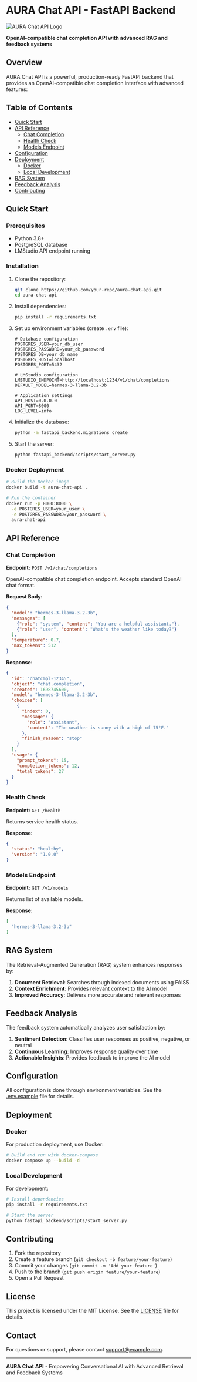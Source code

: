 # AURA Chat API - FastAPI Backend

![AURA Chat API Logo](https://example.com/logo.png)

**OpenAI-compatible chat completion API with advanced RAG and feedback systems**

## Overview

AURA Chat API is a powerful, production-ready FastAPI backend that provides an OpenAI-compatible chat completion interface with advanced features:


## Table of Contents

- [Quick Start](#quick-start)
- [API Reference](#api-reference)
  - [Chat Completion](#chat-completion)
  - [Health Check](#health-check)
  - [Models Endpoint](#models-endpoint)
- [Configuration](#configuration)
- [Deployment](#deployment)
  - [Docker](#docker)
  - [Local Development](#local-development)
- [RAG System](#rag-system)
- [Feedback Analysis](#feedback-analysis)
- [Contributing](#contributing)

## Quick Start

### Prerequisites

- Python 3.8+
- PostgreSQL database
- LMStudio API endpoint running

### Installation

1. Clone the repository:
   ```bash
   git clone https://github.com/your-repo/aura-chat-api.git
   cd aura-chat-api
   ```

2. Install dependencies:
   ```bash
   pip install -r requirements.txt
   ```

3. Set up environment variables (create `.env` file):
   ```env
   # Database configuration
   POSTGRES_USER=your_db_user
   POSTGRES_PASSWORD=your_db_password
   POSTGRES_DB=your_db_name
   POSTGRES_HOST=localhost
   POSTGRES_PORT=5432

   # LMStudio configuration
   LMSTUDIO_ENDPOINT=http://localhost:1234/v1/chat/completions
   DEFAULT_MODEL=hermes-3-llama-3.2-3b

   # Application settings
   API_HOST=0.0.0.0
   API_PORT=8000
   LOG_LEVEL=info
   ```

4. Initialize the database:
   ```bash
   python -m fastapi_backend.migrations create
   ```

5. Start the server:
   ```bash
   python fastapi_backend/scripts/start_server.py
   ```

### Docker Deployment

```bash
# Build the Docker image
docker build -t aura-chat-api .

# Run the container
docker run -p 8000:8000 \
  -e POSTGRES_USER=your_user \
  -e POSTGRES_PASSWORD=your_password \
  aura-chat-api
```

## API Reference

### Chat Completion

**Endpoint:** `POST /v1/chat/completions`

OpenAI-compatible chat completion endpoint. Accepts standard OpenAI chat format.

**Request Body:**
```json
{
  "model": "hermes-3-llama-3.2-3b",
  "messages": [
    {"role": "system", "content": "You are a helpful assistant."},
    {"role": "user", "content": "What's the weather like today?"}
  ],
  "temperature": 0.7,
  "max_tokens": 512
}
```

**Response:**
```json
{
  "id": "chatcmpl-12345",
  "object": "chat.completion",
  "created": 1698745600,
  "model": "hermes-3-llama-3.2-3b",
  "choices": [
    {
      "index": 0,
      "message": {
        "role": "assistant",
        "content": "The weather is sunny with a high of 75°F."
      },
      "finish_reason": "stop"
    }
  ],
  "usage": {
    "prompt_tokens": 15,
    "completion_tokens": 12,
    "total_tokens": 27
  }
}
```

### Health Check

**Endpoint:** `GET /health`

Returns service health status.

**Response:**
```json
{
  "status": "healthy",
  "version": "1.0.0"
}
```

### Models Endpoint

**Endpoint:** `GET /v1/models`

Returns list of available models.

**Response:**
```json
[
  "hermes-3-llama-3.2-3b"
]
```

## RAG System

The Retrieval-Augmented Generation (RAG) system enhances responses by:

1. **Document Retrieval**: Searches through indexed documents using FAISS
2. **Context Enrichment**: Provides relevant context to the AI model
3. **Improved Accuracy**: Delivers more accurate and relevant responses

## Feedback Analysis

The feedback system automatically analyzes user satisfaction by:

1. **Sentiment Detection**: Classifies user responses as positive, negative, or neutral
2. **Continuous Learning**: Improves response quality over time
3. **Actionable Insights**: Provides feedback to improve the AI model

## Configuration

All configuration is done through environment variables. See the [.env.example](.env.example) file for details.

## Deployment

### Docker

For production deployment, use Docker:

```bash
# Build and run with docker-compose
docker compose up --build -d
```

### Local Development

For development:

```bash
# Install dependencies
pip install -r requirements.txt

# Start the server
python fastapi_backend/scripts/start_server.py
```

## Contributing

1. Fork the repository
2. Create a feature branch (`git checkout -b feature/your-feature`)
3. Commit your changes (`git commit -m 'Add your feature'`)
4. Push to the branch (`git push origin feature/your-feature`)
5. Open a Pull Request

## License

This project is licensed under the MIT License. See the [LICENSE](LICENSE) file for details.

## Contact

For questions or support, please contact [support@example.com](mailto:support@example.com).

---

**AURA Chat API** - Empowering Conversational AI with Advanced Retrieval and Feedback Systems
